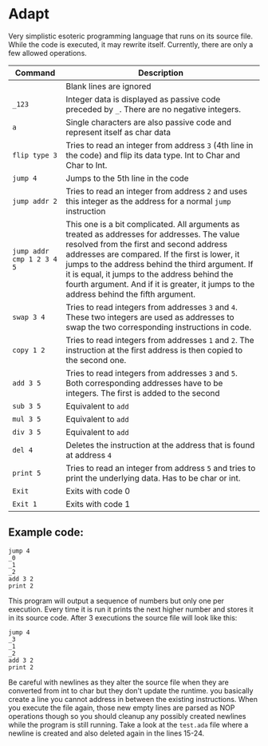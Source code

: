 # Adapt

Very simplistic esoteric programming language that runs on its source file. 
While the code is executed, it may rewrite itself. Currently, there are only a few allowed operations.

| Command                   | Description                                                                                                                                                                                                                                                                                                                                                                             |
|---------------------------|-----------------------------------------------------------------------------------------------------------------------------------------------------------------------------------------------------------------------------------------------------------------------------------------------------------------------------------------------------------------------------------------|
|                           | Blank lines are ignored                                                                                                                                                                                                                                                                                                                                                                 |
| `_123`                    | Integer data is displayed as passive code preceded by `_`. There are no negative integers.                                                                                                                                                                                                                                                                                              |
| `a`                       | Single characters are also passive code and represent itself as char data                                                                                                                                                                                                                                                                                                               |
| `flip type 3`             | Tries to read an integer from address `3` (4th line in the code) and flip its data type. Int to Char and Char to Int.                                                                                                                                                                                                                                                                   |
| `jump 4`                  | Jumps to the 5th line in the code                                                                                                                                                                                                                                                                                                                                                       |
| `jump addr 2`             | Tries to read an integer from address `2` and uses this integer as the address for a normal `jump` instruction                                                                                                                                                                                                                                                                          |
| `jump addr cmp 1 2 3 4 5` | This one is a bit complicated. All arguments as treated as addresses for addresses. The value resolved from the first and second address addresses are compared. If the first is lower, it jumps to the address behind the third argument. If it is equal, it jumps to the address behind the fourth argument. And if it is greater, it jumps to the address behind the fifth argument. |
| `swap 3 4`                | Tries to read integers from addresses `3` and `4`. These two integers are used as addresses to swap the two corresponding instructions in code.                                                                                                                                                                                                                                         |
| `copy 1 2`                | Tries to read integers from addresses `1` and `2`. The instruction at the first address is then copied to the second one.                                                                                                                                                                                                                                                               |
| `add 3 5`                 | Tries to read integers from addresses `3` and `5`. Both corresponding addresses have to be integers. The first is added to the second                                                                                                                                                                                                                                                   |
| `sub 3 5`                 | Equivalent to `add`                                                                                                                                                                                                                                                                                                                                                                     |
| `mul 3 5`                 | Equivalent to `add`                                                                                                                                                                                                                                                                                                                                                                     |
| `div 3 5`                 | Equivalent to `add`                                                                                                                                                                                                                                                                                                                                                                     |
| `del 4`                   | Deletes the instruction at the address that is found at address `4`                                                                                                                                                                                                                                                                                                                     |
| `print 5`                 | Tries to read an integer from address `5` and tries to print the underlying data. Has to be char or int.                                                                                                                                                                                                                                                                                |
| `Exit`                    | Exits with code 0                                                                                                                                                                                                                                                                                                                                                                       |
| `Exit 1`                  | Exits with code 1                                                                                                                                                                                                                                                                                                                                                                       |

## Example code:

```
jump 4
_0
_1
_2
add 3 2
print 2
```

This program will output a sequence of numbers but only one per execution. 
Every time it is run it prints the next higher number and stores it in its source code.
After 3 executions the source file will look like this:

```
jump 4
_3
_1
_2
add 3 2
print 2
```

Be careful with newlines as they alter the source file when they are converted from int to char but they don't update
the runtime. you basically create a line you cannot address in between the existing instructions. When you execute the
file again, those new empty lines are parsed as NOP operations though so you should cleanup any possibly created 
newlines while the program is still running. Take a look at the `test.ada` file where a newline is created and also 
deleted again in the lines 15-24.